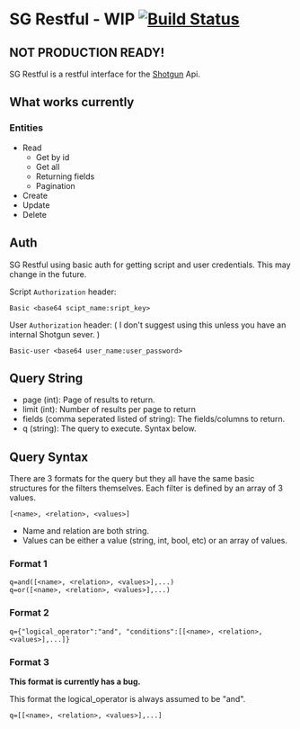# SG Restful - WIP [![Build Status](https://travis-ci.org/brandonvfx/sg-restful.svg?branch=master)](https://travis-ci.org/brandonvfx/sg-restful)

## NOT PRODUCTION READY!

SG Restful is a restful interface for the [Shotgun](http://shotgunsoftware.com)  Api.


## What works currently

### Entities

- Read
    - Get by id
    - Get all
    - Returning fields
    - Pagination
- Create
- Update
- Delete


## Auth

SG Restful using basic auth for getting script and user credentials. This may change in the future.

Script `Authorization` header:
```
Basic <base64 scipt_name:sript_key>
```

User `Authorization` header:
( I don't suggest using this unless you have an internal Shotgun sever. )
```
Basic-user <base64 user_name:user_password>
```

## Query String

- page (int): Page of results to return.
- limit (int): Number of results per page to return
- fields (comma seperated listed of string): The fields/columns to return.
- q (string): The query to execute. Syntax below.


## Query Syntax

There are 3 formats for the query but they all have the same basic structures for the filters themselves. Each filter is defined by an array of 3 values. 

```
[<name>, <relation>, <values>]
```

- Name and relation are both string.
- Values can be either a value (string, int, bool, etc) or an array of values.

### Format 1 

```
q=and([<name>, <relation>, <values>],...)
q=or([<name>, <relation>, <values>],...)
```

### Format 2

```
q={"logical_operator":"and", "conditions":[[<name>, <relation>, <values>],...]}
```

### Format 3

**This format is currently has a bug.**

This format the logical_operator is always assumed to be "and".

```
q=[[<name>, <relation>, <values>],...]
```
